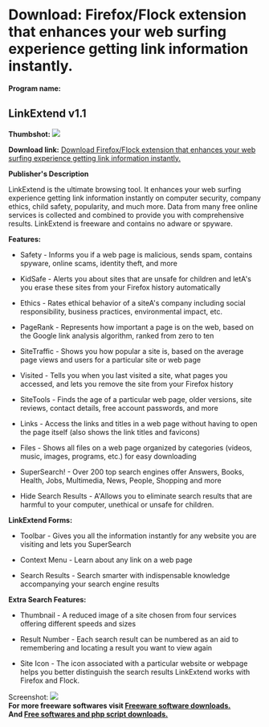 # Download: Firefox/Flock extension that enhances your web surfing experience getting link information instantly.

**Program name:**

## LinkExtend v1.1

  
**Thumbshot:** ![](http://www.freewarefiles.com/screenshot/linkextend1_md.jpg)   
  
**Download link:** [Download Firefox/Flock extension that enhances your web surfing experience getting link information instantly.](http://freesoftwares.boysofts.com/LinkExtend_program_47869.html)  
  


**Publisher's Description**  
  


LinkExtend is the ultimate browsing tool. It enhances your web surfing experience getting link information instantly on computer security, company ethics, child safety, popularity, and much more. Data from many free online services is collected and combined to provide you with comprehensive results. LinkExtend is freeware and contains no adware or spyware. 

**Features:**

  * Safety - Informs you if a web page is malicious, sends spam, contains spyware, online scams, identity theft, and more  

  * KidSafe - Alerts you about sites that are unsafe for children and letA's you erase these sites from your Firefox history automatically  

  * Ethics - Rates ethical behavior of a siteA's company including social responsibility, business practices, environmental impact, etc.  

  * PageRank - Represents how important a page is on the web, based on the Google link analysis algorithm, ranked from zero to ten  

  * SiteTraffic - Shows you how popular a site is, based on the average page views and users for a particular site or web page  

  * Visited - Tells you when you last visited a site, what pages you accessed, and lets you remove the site from your Firefox history  

  * SiteTools - Finds the age of a particular web page, older versions, site reviews, contact details, free account passwords, and more  

  * Links - Access the links and titles in a web page without having to open the page itself (also shows the link titles and favicons)  

  * Files - Shows all files on a web page organized by categories (videos, music, images, programs, etc.) for easy downloading  

  * SuperSearch! - Over 200 top search engines offer Answers, Books, Health, Jobs, Multimedia, News, People, Shopping and more  

  * Hide Search Results - A'Allows you to eliminate search results that are harmful to your computer, unethical or unsafe for children. 

**LinkExtend Forms:**

  * Toolbar - Gives you all the information instantly for any website you are visiting and lets you SuperSearch  

  * Context Menu - Learn about any link on a web page  

  * Search Results - Search smarter with indispensable knowledge accompanying your search engine results  
  


**Extra Search Features:**

  * Thumbnail - A reduced image of a site chosen from four services offering different speeds and sizes  

  * Result Number - Each search result can be numbered as an aid to remembering and locating a result you want to view again  

  * Site Icon - The icon associated with a particular website or webpage helps you better distinguish the search results 
LinkExtend works with Firefox and Flock. 

  
  
Screenshot: ![](http://www.freewarefiles.com/screenshot/linkextend1.jpg)   
**For more freeware softwares visit [Freeware software downloads.](http://freesoftwares.boysofts.com/)**   
**And [Free softwares and php script downloads.](http://www.boysofts.com/)**
